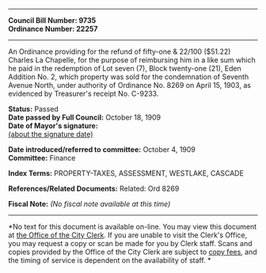 * * * * *  
  
**Council Bill Number: [](#h0)[](#h2)9735**   
**Ordinance Number: 22257**  
  
* * * * *  
  
An Ordinance providing for the refund of fifty-one & 22/100 ($51.22) Charles La Chapelle, for the purpose of reimbursing him in a like sum which he paid in the redemption of Lot seven (7), Block twenty-one (21), Eden Addition No. 2, which property was sold for the condemnation of Seventh Avenue North, under authority of Ordinance No. 8269 on April 15, 1903, as evidenced by Treasurer's receipt No. C-9233.  
  
**Status:** Passed   
**Date passed by Full Council:** October 18, 1909   
**Date of Mayor's signature:**   
[(about the signature date)](/~public/approvaldate.htm)   
  
  
**Date introduced/referred to committee:** October 4, 1909   
**Committee:** Finance   
  
**Index Terms:** PROPERTY-TAXES, ASSESSMENT, WESTLAKE, CASCADE  
  
**References/Related Documents:** Related: Ord 8269  
  
**Fiscal Note:** *(No fiscal note available at this time)*  
  
* * * * *  
  
*No text for this document is available on-line. You may view this document at [the Office of the City Clerk](http://www.seattle.gov/leg/clerk/contactUs.htm). If you are unable to visit the Clerk's Office, you may request a copy or scan be made for you by Clerk staff. Scans and copies provided by the Office of the City Clerk are subject to [copy fees](http://clerk.seattle.gov/~public/clerkfees.htm), and the timing of service is dependent on the availability of staff. *  
  
  
